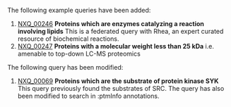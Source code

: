 The following example queries have been added:

1. [NXQ\_00246](../proteins/search?mode=advanced&queryId=NXQ_00246) **Proteins which are enzymes catalyzing a reaction involving lipids** This is a federated query with Rhea, an expert curated resource of biochemical reactions.
2. [NXQ\_00247](../proteins/search?mode=advanced&queryId=NXQ_00247) **Proteins with a molecular weight less than 25 kDa** i.e. amenable to top-down LC-MS proteomics

The following query has been modified:

1. [NXQ\_00069](../proteins/search?mode=advanced&queryId=NXQ_00069) **Proteins which are the substrate of protein kinase SYK** This query previously found the substrates of SRC. The query has also been modified to search in :ptmInfo annotations.
